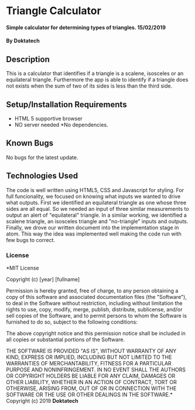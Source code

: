 # Triangle Calculator 
#### Simple calculator for determining types of triangles. 15/02/2019
#### By **Doktatech**
## Description
This is a calculator that identifies if a triangle is a scalene, isosceles or an equilateral triangle. Furthermore the app is able to identify if a triangle does not exists when the sum of two of its sides is less than the third side. 
## Setup/Installation Requirements
* HTML 5 supportive browser
* NO server needed
*No dependencies.

## Known Bugs
No bugs for the latest update.
## Technologies Used
 The code is well written using HTML5, CSS and Javascript for styling. For full funcionality, we focused on knowing what inputs we wanted to drive what outputs. First we identified an equilateral triangle as one whose three sides are all equal. So we needed an input of three similar measurements to output an alert of "equilateral" triangle. In a similar working, we identified a scalene triangle, an isosceles triangle and "no-triangle" inputs and outputs. Finally, we drove our written document into the implementation stage in atom. This way the idea was implemented well making the code run with few bugs to correct. 
### License
*MIT License

Copyright (c) [year] [fullname]

Permission is hereby granted, free of charge, to any person obtaining a copy
of this software and associated documentation files (the "Software"), to deal
in the Software without restriction, including without limitation the rights
to use, copy, modify, merge, publish, distribute, sublicense, and/or sell
copies of the Software, and to permit persons to whom the Software is
furnished to do so, subject to the following conditions:

The above copyright notice and this permission notice shall be included in all
copies or substantial portions of the Software.

THE SOFTWARE IS PROVIDED "AS IS", WITHOUT WARRANTY OF ANY KIND, EXPRESS OR
IMPLIED, INCLUDING BUT NOT LIMITED TO THE WARRANTIES OF MERCHANTABILITY,
FITNESS FOR A PARTICULAR PURPOSE AND NONINFRINGEMENT. IN NO EVENT SHALL THE
AUTHORS OR COPYRIGHT HOLDERS BE LIABLE FOR ANY CLAIM, DAMAGES OR OTHER
LIABILITY, WHETHER IN AN ACTION OF CONTRACT, TORT OR OTHERWISE, ARISING FROM,
OUT OF OR IN CONNECTION WITH THE SOFTWARE OR THE USE OR OTHER DEALINGS IN THE
SOFTWARE.*
Copyright (c) 2019 **Doktatech**
